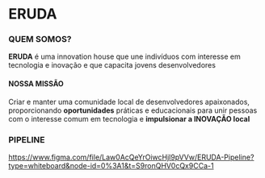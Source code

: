 # ERUDA

### QUEM SOMOS?

**ERUDA** é uma innovation house que une indivíduos com interesse em tecnologia e inovação e que capacita jovens desenvolvedores

#### NOSSA MISSÃO

Criar e manter uma comunidade local de desenvolvedores apaixonados, proporcionando **oportunidades** práticas e educacionais para unir pessoas com o interesse comum em tecnologia e **impulsionar a INOVAÇÃO local** 

### PIPELINE

https://www.figma.com/file/Law0AcQeYrOiwcHjl9pVVw/ERUDA-Pipeline?type=whiteboard&node-id=0%3A1&t=S9ronQHV0cQx9CCa-1

